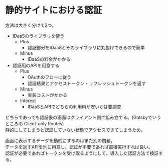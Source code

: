 # 静的サイトにおける認証

方法は大きく分けて2つ。

- IDaaSのライブラリを使う
    - Plus
        - 認証部分をIDaaSとそのライブラリに丸投げできるので簡単
    - Minus
        - IDaaSの料金がかかる
- 認証用のAPIを用意する
    - Plus
        - OAuthのフローに従う
        - 認証結果とアクセストークン・リフレッシュトークンを返す
    - Minus
        - 実装コストがかかる
    - Interest
        - IDaaSとAPIでどちらの利用料が安いかは要調査

どちらであっても認証後の画面はクライアント側で組み立てる。(Gatsbyでいうところの Client-only Routes)  
静的にしてしまうと認証していない状態でアクセスできてしまうため。

画面に表示するデータを動的にするのはまた別の問題。  
データを返すAPIを別に用意し、認証が不要であれば直接実行すれば良い。  
認証が必要であればトークンを受け取るようにして、導入した認証方法で検証する。
